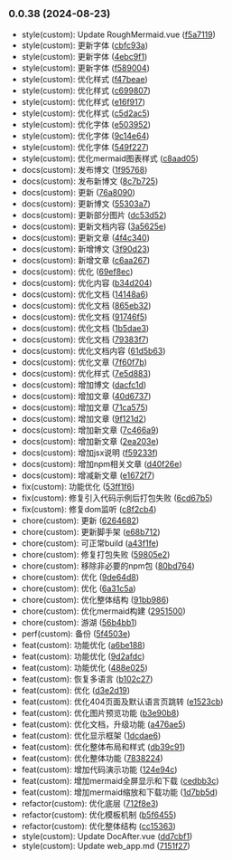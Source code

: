 ## <small>0.0.38 (2024-08-23)</small>

* style(custom):  Update RoughMermaid.vue ([f5a7119](https://github.com/commit/f5a7119))
* style(custom): 更新字体 ([cbfc93a](https://github.com/commit/cbfc93a))
* style(custom): 更新字体 ([4ebc9f1](https://github.com/commit/4ebc9f1))
* style(custom): 更新字体 ([f589004](https://github.com/commit/f589004))
* style(custom): 优化样式 ([f47beae](https://github.com/commit/f47beae))
* style(custom): 优化样式 ([c699807](https://github.com/commit/c699807))
* style(custom): 优化样式 ([e16f917](https://github.com/commit/e16f917))
* style(custom): 优化样式 ([c5d2ac5](https://github.com/commit/c5d2ac5))
* style(custom): 优化字体 ([e503952](https://github.com/commit/e503952))
* style(custom): 优化字体 ([9c14e64](https://github.com/commit/9c14e64))
* style(custom): 优化字体 ([549f227](https://github.com/commit/549f227))
* style(custom): 优化mermaid图表样式 ([c8aad05](https://github.com/commit/c8aad05))
* docs(custom): 发布博文 ([1f95768](https://github.com/commit/1f95768))
* docs(custom): 发布新博文 ([8c7b725](https://github.com/commit/8c7b725))
* docs(custom): 更新 ([76a8090](https://github.com/commit/76a8090))
* docs(custom): 更新博文 ([55303a7](https://github.com/commit/55303a7))
* docs(custom): 更新部分图片 ([dc53d52](https://github.com/commit/dc53d52))
* docs(custom): 更新文档内容 ([3a5625e](https://github.com/commit/3a5625e))
* docs(custom): 更新文章 ([4f4c340](https://github.com/commit/4f4c340))
* docs(custom): 新增博文 ([3f90d23](https://github.com/commit/3f90d23))
* docs(custom): 新增文章 ([c6aa267](https://github.com/commit/c6aa267))
* docs(custom): 优化 ([69ef8ec](https://github.com/commit/69ef8ec))
* docs(custom): 优化内容 ([b34d204](https://github.com/commit/b34d204))
* docs(custom): 优化文档 ([14148a6](https://github.com/commit/14148a6))
* docs(custom): 优化文档 ([865eb32](https://github.com/commit/865eb32))
* docs(custom): 优化文档 ([91746f5](https://github.com/commit/91746f5))
* docs(custom): 优化文档 ([1b5dae3](https://github.com/commit/1b5dae3))
* docs(custom): 优化文档 ([79383f7](https://github.com/commit/79383f7))
* docs(custom): 优化文档内容 ([61d5b63](https://github.com/commit/61d5b63))
* docs(custom): 优化文章 ([7f60f7b](https://github.com/commit/7f60f7b))
* docs(custom): 优化样式 ([7e5d883](https://github.com/commit/7e5d883))
* docs(custom): 增加博文 ([dacfc1d](https://github.com/commit/dacfc1d))
* docs(custom): 增加文章 ([40d6737](https://github.com/commit/40d6737))
* docs(custom): 增加文章 ([71ca575](https://github.com/commit/71ca575))
* docs(custom): 增加文章 ([9f121d2](https://github.com/commit/9f121d2))
* docs(custom): 增加新文章 ([7c466a9](https://github.com/commit/7c466a9))
* docs(custom): 增加新文章 ([2ea203e](https://github.com/commit/2ea203e))
* docs(custom): 增加jsx说明 ([f59233f](https://github.com/commit/f59233f))
* docs(custom): 增加npm相关文章 ([d40f26e](https://github.com/commit/d40f26e))
* docs(custom): 增减新文章 ([e1672f7](https://github.com/commit/e1672f7))
* fix(custom): 功能优化 ([53ff1f6](https://github.com/commit/53ff1f6))
* fix(custom): 修复引入代码示例后打包失败 ([6cd67b5](https://github.com/commit/6cd67b5))
* fix(custom): 修复dom监听 ([c8f2cb4](https://github.com/commit/c8f2cb4))
* chore(custom): 更新 ([6264682](https://github.com/commit/6264682))
* chore(custom): 更新脚手架 ([e68b712](https://github.com/commit/e68b712))
* chore(custom): 可正常build ([a43f1fe](https://github.com/commit/a43f1fe))
* chore(custom): 修复打包失败 ([59805e2](https://github.com/commit/59805e2))
* chore(custom): 移除非必要的npm包 ([80bd764](https://github.com/commit/80bd764))
* chore(custom): 优化 ([9de64d8](https://github.com/commit/9de64d8))
* chore(custom): 优化 ([6a31c5a](https://github.com/commit/6a31c5a))
* chore(custom): 优化整体结构 ([91bb986](https://github.com/commit/91bb986))
* chore(custom): 优化mermaid构建 ([2951500](https://github.com/commit/2951500))
* chore(custom): 游湖 ([56b4bb1](https://github.com/commit/56b4bb1))
* perf(custom): 备份 ([5f4503e](https://github.com/commit/5f4503e))
* feat(custom): 功能优化 ([a6be188](https://github.com/commit/a6be188))
* feat(custom): 功能优化 ([9d2afdc](https://github.com/commit/9d2afdc))
* feat(custom): 功能优化 ([488e025](https://github.com/commit/488e025))
* feat(custom): 恢复多语言 ([b102c27](https://github.com/commit/b102c27))
* feat(custom): 优化 ([d3e2d19](https://github.com/commit/d3e2d19))
* feat(custom): 优化404页面及默认语言页跳转 ([e1523cb](https://github.com/commit/e1523cb))
* feat(custom): 优化图片预览功能 ([b3e90b8](https://github.com/commit/b3e90b8))
* feat(custom): 优化文档，升级功能 ([a476ae5](https://github.com/commit/a476ae5))
* feat(custom): 优化显示框架 ([1dcdae6](https://github.com/commit/1dcdae6))
* feat(custom): 优化整体布局和样式 ([db39c91](https://github.com/commit/db39c91))
* feat(custom): 优化整体功能 ([7838224](https://github.com/commit/7838224))
* feat(custom): 增加代码演示功能 ([124e94c](https://github.com/commit/124e94c))
* feat(custom): 增加mermaid全屏显示和下载 ([cedbb3c](https://github.com/commit/cedbb3c))
* feat(custom): 增加mermaid缩放和下载功能 ([1d7bb5d](https://github.com/commit/1d7bb5d))
* refactor(custom): 优化底层 ([712f8e3](https://github.com/commit/712f8e3))
* refactor(custom): 优化模板机制 ([b5f6455](https://github.com/commit/b5f6455))
* refactor(custom): 优化整体结构 ([cc15363](https://github.com/commit/cc15363))
*  style(custom):  Update DocAfter.vue ([dd7cbf1](https://github.com/commit/dd7cbf1))
*  style(custom):  Update web_app.md ([7151f27](https://github.com/commit/7151f27))



